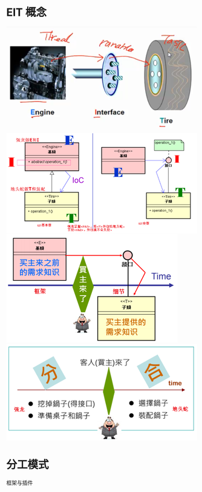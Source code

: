 # EIT 概念
![](../photo/Pasted%20image%2020230602185408.png)
![](../photo/Pasted%20image%2020230602185724.png)
![](../photo/Pasted%20image%2020230602191336.png)
![](../photo/Pasted%20image%2020230602191724.png)
# 分工模式
框架与插件
